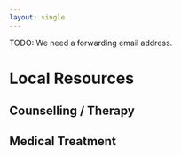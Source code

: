 ```yaml
---
layout: single
---
```


TODO: We need a forwarding email address.

# Local Resources

## Counselling / Therapy

## Medical Treatment
